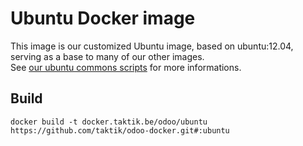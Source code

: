 # Ubuntu Docker image

This image is our customized Ubuntu image, based on ubuntu:12.04, serving as a base to many of our other images.  
See [our ubuntu commons scripts](https://github.com/taktik/odoo-docker-commons/tree/master/ubuntu) for more informations.

## Build

    docker build -t docker.taktik.be/odoo/ubuntu https://github.com/taktik/odoo-docker.git#:ubuntu
